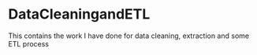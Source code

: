 # DataCleaningandETL
This contains the work I have done for data cleaning, extraction and some ETL process
